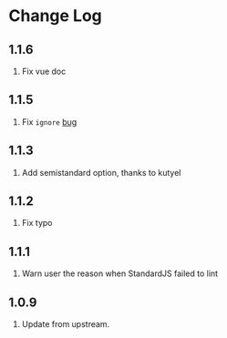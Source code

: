 # Change Log

## 1.1.6

1. Fix vue doc

## 1.1.5

1. Fix `ignore` [bug](https://github.com/chenxsan/vscode-standardjs/issues/22)

## 1.1.3

1. Add semistandard option, thanks to kutyel

## 1.1.2

1. Fix typo

## 1.1.1

1. Warn user the reason when StandardJS failed to lint

## 1.0.9

1. Update from upstream.